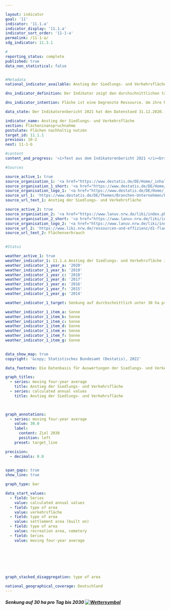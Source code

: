 ```yaml
---

layout: indicator    
goal: '11'    
indicator: '11.1.a'    
indicator_display: '11.1.a'    
indicator_sort_order: '11-1-a'    
permalink: /11-1-a/    
sdg_indicator: 11.3.1    

#
reporting_status: complete    
published: true    
data_non_statistical: false    


#Metadata    
national_indicator_available: Anstieg der Siedlungs- und Verkehrsfläche    

dns_indicator_definition: Der Indikator zeigt den durchschnittlichen täglichen Anstieg der Siedlungs- und Verkehrsfläche in Hektar pro Tag.    

dns_indicator_intention: Fläche ist eine begrenzte Ressource. Um ihre Nutzung konkurrieren beispielsweise Land- und Forstwirtschaft, Siedlung und Verkehr, Naturschutz, Rohstoffabbau und Energieerzeugung. Die Inanspruchnahme zusätzlicher Flächen für Siedlungs- und Verkehrszwecke soll bis zum Jahr 2030 auf durchschnittlich unter 30 Hektar pro Tag begrenzt werden. Bis zum Jahr 2050 wird eine Flächenkreislaufwirtschaft angestrebt. Das heißt, es sollen netto keine weiteren Flächen für Siedlungs- und Verkehrszwecke beansprucht werden.    

data_state: Der Indikatorenbericht 2021 hat den Datenstand 31.12.2020. Die Daten auf der DNS-Online Plattform werden regelmäßig aktualisiert, sodass online aktuellere Daten verfügbar sein können als im Indikatorenbericht 2021 veröffentlicht.    

indicator_name: Anstieg der Siedlungs- und Verkehrsfläche    
section: Flächeninanspruchnahme    
postulate: Flächen nachhaltig nutzen    
target_id: 11.1.1    
previous: 10-2    
next: 11-1-b    

#content     
content_and_progress: '<i>Text aus dem Indikatorenbericht 2021 </i><br>Siedlungs- und Verkehrsfläche ist nicht gleichzusetzen mit versiegelter Fläche. Zur Siedlungsfläche zählen die Nutzungsarten Wohnbaufläche, Industrie- und Gewerbefläche, Öffentliche Einrichtungen sowie Erholungsfläche und Friedhöfe. Unter die Siedlungsfläche fallen auch die Flächen für Bergbaubetrieb und Tagebau (sogenanntes Abbauland). Diese werden für die Berechnung dieses Indikators jedoch nicht mit einbezogen, da sie langfristig betrachtet wieder einer anderen Nutzung (z. B. als Bergbaufolgelandschaft) zugeführt werden. Die Verkehrsfläche setzt sich aus den vier Unterarten Straßen- und Wegeverkehr, Bahn-, Flug- und Schiffsverkehr zusammen. Dementsprechend bezieht sich der Indikator nicht allein auf die versiegelte Fläche, sondern erfasst auch unbebaute und nicht versiegelte Flächen. Dazu gehören beispielsweise auch Hausgärten, Parks und Grünanlagen. Nach Berechnungen der Umweltökonomischen Gesamtrechnungen der Länder wird der Versiegelungsanteil der Siedlungs- und Verkehrsfläche im Länderdurchschnitt auf 45&nbsp;% geschätzt (2017).<br>Der Indikator geht aus der Flächenerhebung nach Art der tatsächlichen Nutzung (kurz: amtliche Flächenstatistik) hervor, die wiederum auf den Daten des amtlichen Liegenschaftskatasters der Länder beruht. Im Liegenschaftskataster ist es in den vergangenen Jahren teilweise zur Neuzuordnung von Flächen gekommen, denen keine realen Nutzungsänderungen zugrunde lagen. Um den hieraus resultierenden Effekt auszugleichen, wird ein gleitender Vierjahresdurchschnitt abgebildet, der sich aus dem aktuellen Berichtsjahr und den drei vorangegangenen Jahren errechnet. Zudem wurde im Jahr 2016 die Umstellung vom alten auf den neuen Nutzungsartenkatalog vollendet, was sich auch auf die amtliche Flächenstatistik auswirkte, sodass die Vergleichbarkeit der Daten von 2016 mit den Vorjahren eingeschränkt ist. Aus diesem Grund entfällt für den Indikatorwert in 2016 auch eine Unterteilung in die einzelnen Nutzungsartengruppen innerhalb der Siedlungs- und Verkehrsfläche.<br>Im Zeitraum von 2000 bis 2018 wurden 5 880 Quadratkilometer in Siedlungs- und Verkehrsfläche umgewandelt. Dies entspricht mehr als der doppelten Fläche des Saarlandes. Den Großteil machte dabei mit 84&nbsp;% die Umwandlung in Siedlungsfläche aus, während die Verkehrsfläche 16&nbsp;% der umgewandelten Fläche in Anspruch nahm.<br>Der gleitende Vierjahresdurchschnitt für neu in Anspruch genommene Flächen für Siedlungs- und Verkehrszwecke ist seit Beginn der Zeitreihe kontinuierlich gesunken. So lag der gleitende Vierjahresdurchschnitt im Jahr 2018 bei 56 Hektar pro Tag, im Vergleich zu 129 Hektar pro Tag im Jahr 2000. Bei der Betrachtung der einzelnen Berichtsjahre nahm die neu in Anspruch genommene Fläche für Siedlungs- und Verkehrszwecke im Jahr 2016 mit 51 Hektar pro Tag den niedrigsten Wert an. Seitdem ist dieser Wert wieder angestiegen, auf 58 Hektar pro Tag im Jahr 2018.<br>Im Jahr 2018 betrug die Siedlungs- und Verkehrsfläche insgesamt 49 819 Quadratkilometer und machte damit 14&nbsp;% der gesamten Fläche Deutschlands aus. Die größten Flächenarten in Deutschland sind mit 181 625 Quadratkilometern die Landwirtschaftsfläche (51&nbsp;%) gefolgt von der Waldfläche mit 106 546 Quadratkilometern (30&nbsp;%). Zwischen 2016 und 2018 erhöhte sich die Siedlungs- und Verkehrsfläche um 565 Quadratkilometer. Im gleichen Zeitraum verringerte sich die Landwirtschaftsfläche um 1 012 Quadratkilometer, während sich die Waldfläche um 376 Quadratkilometer erhöhte. Somit ist davon auszugehen, dass der Anstieg der Siedlungs- und Verkehrsfläche im Wesentlichen zulasten von Landwirtschaftsflächen erfolgte.'    

#Sources    

source_active_1: true
source_organisation_1: '<a href="https://www.destatis.de/DE/Home/_inhalt.html">Statistisches Bundesamt</a>'
source_organisation_1_short: '<a href="https://www.destatis.de/DE/Home/_inhalt.html">Statistisches Bundesamt (Destatis)</a>'
source_organisation_logo_1: '<a href="https://www.destatis.de/DE/Home/_inhalt.html"><img src="https://g205sdgs.github.io/sdg-indicators/public/logos/destatis.png" alt="Statistisches Bundesamt" title=" Klicken Sie hier um zur Homepage der Organisation Statistisches Bundesamt zu gelangen." style="height:60px; width:148px; border: transparent"/></a>'
source_url_1: 'https://www.destatis.de/DE/Themen/Branchen-Unternehmen/Landwirtschaft-Forstwirtschaft-Fischerei/Flaechennutzung/Tabellen/anstieg-suv2.html'
source_url_text_1: Anstieg der Siedlungs- und Verkehrsfläche

source_active_2: true
source_organisation_2: '<a href="https://www.lanuv.nrw.de/liki/index.php">Länderinitiative Kernindikatoren</a>'
source_organisation_2_short: '<a href="https://www.lanuv.nrw.de/liki/index.php">Länderinitiative Kernindikatoren (LIKI)</a>'
source_organisation_logo_2: '<a href="https://www.lanuv.nrw.de/liki/index.php"><img src="https://g205sdgs.github.io/sdg-indicators/public/logos/liki.png" alt="Länderinitiative Kernindikatoren" title=" Klicken Sie hier um zur Homepage der Organisation Länderinitiative Kernindikatoren zu gelangen." style="height:60px; width:148px; border: transparent"/></a>'
source_url_2: 'https://www.liki.nrw.de/ressourcen-und-effizienz/d1-flaechenverbrauch'
source_url_text_2: Flächenverbrauch
    

#Status    

weather_active_1: true
weather_indicator_1: 11.1.a Anstieg der Siedlungs- und Verkehrsfläche in ha pro Tag
weather_indicator_1_year_a: '2020'
weather_indicator_1_year_b: '2019'
weather_indicator_1_year_c: '2018'
weather_indicator_1_year_d: '2017'
weather_indicator_1_year_e: '2016'
weather_indicator_1_year_f: '2015'
weather_indicator_1_year_g: '2014'

weather_indicator_1_target: Senkung auf durchschnittlich unter 30 ha pro Tag bis 2030

weather_indicator_1_item_a: Sonne
weather_indicator_1_item_b: Sonne
weather_indicator_1_item_c: Sonne
weather_indicator_1_item_d: Sonne
weather_indicator_1_item_e: Sonne
weather_indicator_1_item_f: Sonne
weather_indicator_1_item_g: Sonne
    

data_show_map: true    
copyright: '&copy; Statistisches Bundesamt (Destatis), 2022'    

data_footnote: Die Datenbasis für Auswertungen der Siedlungs- und Verkehrsfläche ist die amtliche Flächenerhebung. Ab dem Berichtsjahr 2016 basiert diese auf  dem Amtlichen Liegenschaftskataster-Informationssystem (ALKIS). Dadurch ist der Vergleich zu den Vorjahren beeinträchtigt und die Berechnung von Veränderungen erschwert. Die nach der Umstellung ermittelte Siedlungs- und Verkehrsfläche enthält weitgehend dieselben Nutzungsarten wie früher.    

graph_titles: 
  - series: moving four-year average
    title: Anstieg der Siedlungs- und Verkehrsfläche
  - series: calculated annual values
    title: Anstieg der Siedlungs- und Verkehrsfläche    

    

graph_annotations:
  - series: moving four-year average
    value: 30.0
    label:
      content: Ziel 2030
      position: left
    preset: target_line    

precision: 
  - decimals: 0.0
        

span_gaps: true    
show_line: true    

graph_type: bar    

data_start_values: 
  - field: Series
    value: calculated annual values
  - field: type of area
    value: verkehrsfläche
  - field: type of area
    value: settlement area (built on)
  - field: type of area
    value: recreation area, cemetery
  - field: Series
    value: moving four-year average    

    

    

    

graph_stacked_disaggregation: type of area    

national_geographical_coverage: Deutschland    
---
```



<div>
  <div class="my-header">
    <h5>Senkung auf 30 ha pro Tag bis 2030
      <a href="https://www.dnsUpgradeEnvironment.github.io/dns-indicators/status"><img src="https://g205sdgs.github.io/sdg-indicators/public/Wettersymbole/Sonne.png" title="Text will follow soon" alt="Wettersymbol"/>
      </a>
    </h5>
  </div>
  <div class="my-header-note">
  </div>
</div>